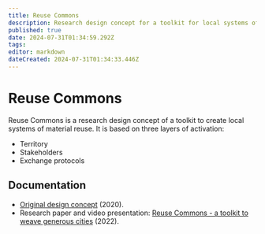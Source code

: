 ```yaml
---
title: Reuse Commons
description: Research design concept for a toolkit for local systems of material reuse
published: true
date: 2024-07-31T01:34:59.292Z
tags: 
editor: markdown
dateCreated: 2024-07-31T01:34:33.446Z
---
```


# Reuse Commons

Reuse Commons is a research design concept of a toolkit to create local systems of material reuse. It is based on three layers of activation:

- Territory
- Stakeholders
- Exchange protocols

## Documentation

- [Original design concept](https://is.efeefe.me/opendott/concepts/reuse-commons) (2020).
- Research paper and video presentation: [Reuse Commons - a toolkit to weave generous cities](/opendott/outputs/#reuse-commons-a-toolkit-to-weave-generous-cities-2022) (2022).